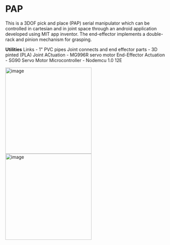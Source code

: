 # PAP
This is a 3DOF pick and place (PAP) serial manipulator which can be controlled in cartesian and in joint space through an android application developed using MIT app inventor. 
The end-effector implements a double-rack and pinion mechanism for grasping.

**Utilities**
Links  - 1" PVC pipes
Joint connects and end effector parts - 3D pinted (PLA)
Joint ACtuation - MG996R servo motor
End-Effector Actuation - SG90 Servo Motor
Microcontroller - Nodemcu 1.0 12E


<img width="269" alt="image" src="https://github.com/SIDDHARTH-S-001/PAP/assets/73553742/bca0f7a0-5f00-4fa4-be51-6d83ad695e75">
<img width="269" alt="image" src="https://github.com/SIDDHARTH-S-001/PAP/assets/73553742/e214bf60-43e6-4261-af6d-2511784b7ea3">


